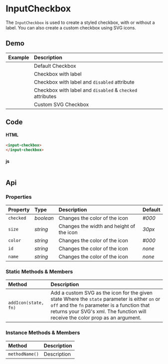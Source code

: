 # InputCheckbox

The `InputCheckbox` is used to create a styled checkbox, with or without a label. You can also create a custom checkbox using SVG icons.

## Demo

| Example | Description |
| :--- | :--- |
| <input-checkbox id="input-checkbox-example"></input-checkbox> | Default Checkbox |
| <input-checkbox id="input-checkbox-example-2" label="Label"></input-checkbox> | Checkbox with label |
| <input-checkbox id="input-checkbox-example-3" label="Disabled" disabled></input-checkbox> | Checkbox with label and `disabled` attribute |
| <input-checkbox id="input-checkbox-example-4" label="Disabled and Checked" disabled checked></input-checkbox> | Checkbox with label and `disabled` & `checked` attributes |
| <input-checkbox id="input-checkbox-example-5"></input-checkbox> | Custom SVG Checkbox |

## Code

#### HTML

```html
<input-checkbox>
</input-checkbox>
```
#### js

```js

```

## Api

### Properties

| Property | Type | Description | Default |
| :--- | :--- | :--- | :--- |
| `checked` | *boolean* | Changes the color of the icon | *#000* |
| `size` | *string* | Changes the width and height of the icon | *30px* |
| `color` | *string* | Changes the color of the icon | *#000* |
| `id` | *string* | Changes the color of the icon | *none* |
| `name` | *string* | Changes the color of the icon | *none* |

### Static Methods & Members

| Method | Description |
| :--- | :--- |
| `addIcon(state, fn)` | Add a custom SVG as the icon for the given state Where the `state` parameter is either `on` or `off` and the `fn` parameter is a function that returns your SVG's xml. The function will receive the color prop as an argument. |

### Instance Methods & Members

| Method | Description |
| :--- | :--- |
| `methodName()` | Description |
